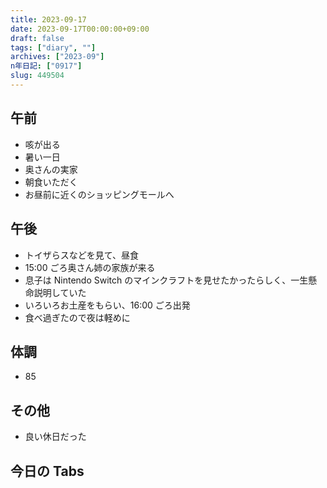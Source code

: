 ```yaml
---
title: 2023-09-17
date: 2023-09-17T00:00:00+09:00
draft: false
tags: ["diary", ""]
archives: ["2023-09"]
n年日記: ["0917"]
slug: 449504
---
```


## 午前

- 咳が出る
- 暑い一日
- 奥さんの実家
- 朝食いただく
- お昼前に近くのショッピングモールへ

## 午後

- トイザらスなどを見て、昼食
- 15:00 ごろ奥さん姉の家族が来る
- 息子は Nintendo Switch のマインクラフトを見せたかったらしく、一生懸命説明していた
- いろいろお土産をもらい、16:00 ごろ出発
- 食べ過ぎたので夜は軽めに

## 体調

- 85

## その他

- 良い休日だった

## 今日の Tabs
